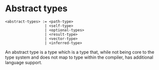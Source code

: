 # Abstract types
```
<abstract-types> := <path-type>
                  | <self-type>
                  | <optional-types>
                  | <result-type>
                  | <vector-type>
                  | <inferred-type>
```

An abstract type is a type which is a type that, while not being core to the type system and does not map to type within the compiler, has additional language support.